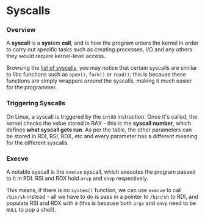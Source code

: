 # Syscalls

### Overview

A **syscall** is a **sys**tem **call**, and is how the program enters the kernel in order to carry out specific tasks such as creating processes, I/O and any others they would require kernel-level access.

Browsing the [list of syscalls](https://chromium.googlesource.com/chromiumos/docs/+/master/constants/syscalls.md), you may notice that certain syscalls are similar to libc functions such as `open()`, `fork()` or `read()`; this is because these functions are simply wrappers _around_ the syscalls, making it much easier for the programmer.

### Triggering Syscalls

On Linux, a syscall is triggered by the `int80` instruction. Once it's called, the kernel checks the value stored in RAX - this is the **syscall number**, which defines **what syscall gets run**. As per the table, the other parameters can be stored in RDI, RSI, RDX, etc and every parameter has a different meaning for the different syscalls.

### Execve

A notable syscall is the `execve` syscall, which executes the program passed to it in RDI. RSI and RDX hold `arvp` and `envp` respectively.

This means, if there is no `system()` function, we can use `execve` to call `/bin/sh` instead - all we have to do is pass in a pointer to `/bin/sh` to RDI, and populate RSI and RDX with `0` \(this is because both `argv` and `envp` need to be `NULL` to pop a shell\).

